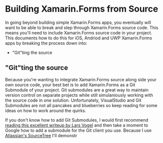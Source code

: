 # Building Xamarin.Forms from Source

In going beyond building simple Xamarin.Forms apps, you eventually will want to be able to break and step through Xamarin.Forms source code.  This means you'll need to include Xamarin.Forms source code in your project.  This documents how to do this for iOS, Andriod and UWP Xamarin.Forms apps by breaking the process down into:

 - "Git"ting the source


## "Git"ting the source

Because you're wanting to integrate Xamarin.Forms source along side your own source code, your best bet is to add Xamarin.Forms as a Git Submodule of your project.  Git submodules are a great way to maintain version control on separate projects while still simulaniously working with the source code in one solution.  Unfortunately, VisualStudio and Git Submodules are not all pancakes and blueberries so keep reading for some ideas on how to work around the quirks.  

If you don't know how to add Git Submodules, I would first recommend [reading this excellent writeup by Lars Vogel](http://www.vogella.com/tutorials/GitSubmodules/article.html) and then take a moment to Google how to add a submodule for the Git client you use.  Because I use [Atlassian's SourceTree](https://www.sourcetreeapp.com/) I'll demonstr  


